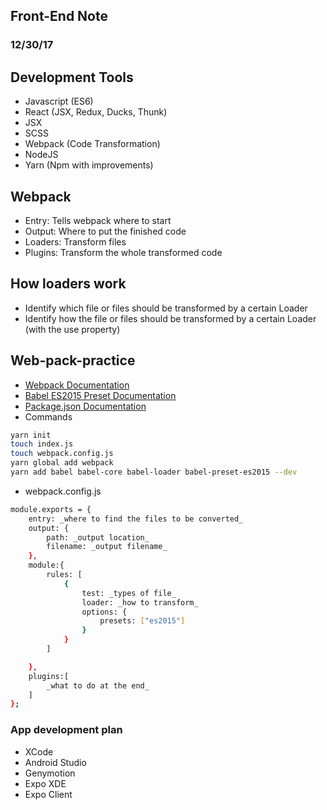 ## Front-End Note

### 12/30/17

## Development Tools
- Javascript (ES6)
- React (JSX, Redux, Ducks, Thunk)
- JSX
- SCSS
- Webpack (Code Transformation)
- NodeJS
- Yarn (Npm with improvements)

## Webpack
- Entry: Tells webpack where to start
- Output: Where to put the finished code
- Loaders: Transform files
- Plugins: Transform the whole transformed code

## How loaders work
- Identify which file or files should be transformed by a certain Loader
- Identify how the file or files should be transformed by a certain Loader (with the use property)

## Web-pack-practice
- [Webpack Documentation](https://webpack.js.org/)
- [Babel ES2015 Preset Documentation](https://babeljs.io/docs/plugins/preset-es2015/)
- [Package.json Documentation](https://docs.npmjs.com/files/package.json)
- Commands
```sh
yarn init
touch index.js
touch webpack.config.js
yarn global add webpack
yarn add babel babel-core babel-loader babel-preset-es2015 --dev
```
- webpack.config.js
```sh
module.exports = {
    entry: _where to find the files to be converted_
    output: {
        path: _output location_
        filename: _output filename_
    },
    module:{
        rules: [
            {
                test: _types of file_
                loader: _how to transform_
                options: {
                    presets: ["es2015"]
                } 
            }
        ]

    },
    plugins:[
        _what to do at the end_
    ]
};
```


### App development plan
- XCode
- Android Studio
- Genymotion
- Expo XDE
- Expo Client 
